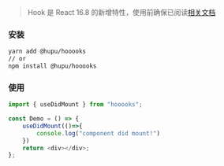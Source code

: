 
> Hook 是 React 16.8 的新增特性，使用前确保已阅读[相关文档](https://zh-hans.reactjs.org/docs/hooks-intro.html)

### 安装

```bash
yarn add @hupu/hooooks
// or
npm install @hupu/hooooks
```

### 使用

```javascript
import { useDidMount } from "hooooks";

const Demo = () => {
    useDidMount(()=>{
        console.log("component did mount!")
    })
    return <div></div>;
};
```
